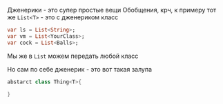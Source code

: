 Дженерики - это супер простые вещи 
Обобщения, крч, к примеру тот же `List<T>` - это с дженериком класс 
```dart
var ls = List<String>;
var vm = List<YourClass>;
var cock = List<Balls>;
```
Мы же в `List` можем передать любой класс 

Но сам по себе дженерик - это вот такая залупа 
```dart
abstarct class Thing<T>{
	
}
```